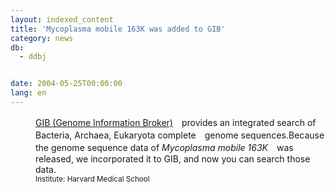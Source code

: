 ```yaml
---
layout: indexed_content
title: 'Mycoplasma mobile 163K was added to GIB'
category: news
db:
  - ddbj


date: 2004-05-25T00:00:00
lang: en
---
```


<html>
<dd><a href="/services/past-services-e.html#gib">GIB (Genome Information Broker)</a>　provides an integrated search of Bacteria, Archaea, Eukaryota complete　genome sequences.Because the genome sequence data of <i>Mycoplasma mobile 163K</i>　was released, we incorporated it to GIB, and now you can search those data.<br>
<dd><small>Institute: Harvard Medical School</small></dd>
</dd>
</html>
